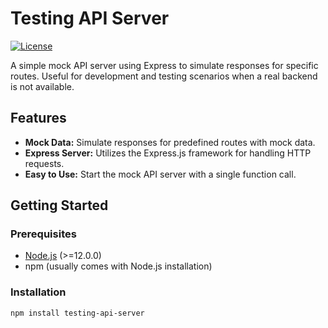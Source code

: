 # Testing API Server

[![License](https://img.shields.io/badge/license-ISC-blue.svg)](https://opensource.org/licenses/ISC)

A simple mock API server using Express to simulate responses for specific routes. Useful for development and testing scenarios when a real backend is not available.

## Features

- **Mock Data:** Simulate responses for predefined routes with mock data.
- **Express Server:** Utilizes the Express.js framework for handling HTTP requests.
- **Easy to Use:** Start the mock API server with a single function call.

## Getting Started

### Prerequisites

- [Node.js](https://nodejs.org/) (>=12.0.0)
- npm (usually comes with Node.js installation)

### Installation

```bash
npm install testing-api-server
